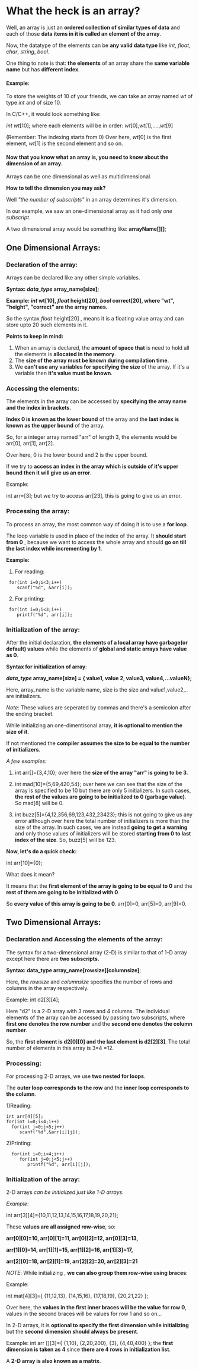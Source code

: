 # What the heck is an array?
   Well, an array is just an __ordered  collection of similar types of data__ and each of those __data items in it is called an element of the array__. 
   
   Now, the datatype of the elements can be __any valid data type__ like _int_, _float_, _char_, _string_, _bool_.
   
   One thing to note is that: __the elements__ of an array share the __same variable name__ but has __different index__.
         
   #### Example:
   To store the weights of 10 of your friends, we can take an array named _wt_ of type _int_ and of size 10.
   
   In C/C++, it would look something like:
   
   _int wt_[10];  where each elements will be in order: _wt_[0],_wt_[1],....,_wt_[9]
   
   (Remember: The indexing starts from 0)
        Over here, _wt_[0] is the first element, _wt_[1] is the second element and so on.
    
  #### Now that you know what an array is, you need to know about the dimension of an array. 
    
  
  Arrays can be one dimensional as well as multidimensional. 
  
  __How to tell the dimension you may ask?__ 
  
  Well _"the number of subscripts"_ in an array determines it's dimension.
    
  In our example, we saw an one-dimensional array as it had only _one subscript_.
  
  A two dimensional array would be something like: __arrayName[][]__;
    
    
## One Dimensional Arrays:
   ### Declaration of the array:
   Arrays can be declared like any other simple variables.
   
   __Syntax: _data_type_   array_name[size];__ 
   
   __Example: _int_ wt[10], _float_ height[20], _bool_ correct[20], where "wt", "height", "correct" are the array names.__ 
   
   So the syntax _float_ height[20] , means it is a floating value array and can store upto 20 such elements in it.
  
   __Points to keep in mind:__
   
   1) When an array is declared, the __amount of space that__ is need to hold all the elements is __allocated in the memory__.
   2) The __size of the array must be known during compilation time__.
   3) We __can't use any variables for specifying the size__ of the array. If it's a variable then __it's value must be known__.
  ### Accessing the elements:
  The elements in the array can be accessed by __specifying the array name and the index in brackets__. 
  
  __Index 0 is known as the lower bound__ of the array and the __last index is known as the upper bound__ of the array.
  
  So, for a integer array named "arr" of length 3, the elements would be arr[0], arr[1], arr[2]. 
  
  Over here, 0 is the lower bound and 2 is the upper bound.
  
  If we try to __access an index in the array which is outside of it's upper bound then it will give us an error__.
  
  Example:
  
  int arr=[3]; but we try to access arr[23], this is going to give us an error.
  
  ### Processing the array:
  To process an array, the most common way of doing it is to use a __for loop__.
  
  The loop variable is used in place of the index of the array. It __should start from 0__ , because we want to access the whole array and should __go on till the last index while incrementing by 1__.
  
   __Example:__
   1) For reading:
   
     for(int i=0;i<3;i++)
        scanf("%d", &arr[i]);
   2) For printing:
   
     for(int i=0;i<3;i++)
        printf("%d", arr[i]);
  ### Initialization of the array:
  After the initial declaration, __the elements of a local array have garbage(or default) values__ while the elements of __global and static arrays have value as 0__.
  
  __Syntax for initialization of array__: 
  
  ___data_type_   array_name[size] = { value1, value 2, value3, value4,...valueN};__
  
  Here, array_name is the variable name, size is the size and value1,value2,.. are initializers.
  
  _Note_: These values are seperated by commas and there's a semicolon after the ending bracket.
 
   While initializing an one-dimentisonal array, __it is optional to mention the size of it__.
   
   If not mentioned the __compiler assumes the size to be equal to the number of initializers__.
   
   _A few examples:_
   1) int arr[]={3,4,10}; over here the __size of the array "arr" is going to be 3__.

   2) int mad[10]={5,69,420,54}; over here we can see that the size of the array is specified to be 10 but there are only 5 initializers. In such cases, __the rest of the values are going to be initialized to 0 (garbage value)__. So mad[8] will be 0.
   
   3) int buzz[5]={4,12,356,69,123,432,23423}; this is not going to give us any error although over here the total number of initializers is more than the size of the array. In such cases, we are instead __going to get a warning__ and only those values of initializers will be stored __starting from 0 to last index of the size__. So, buzz[5] will be 123.
   
   __Now, let's do a quick check:__
   
   int arr[10]={0};
   
   What does it mean? 
   
   It means that the __first element of the array is going to be equal to 0__ and the __rest of them are going to be initialized with 0__. 
   
   So __every value of this array is going to be 0__. arr[0]=0, arr[5]=0, arr[9]=0.
  
## Two Dimensional Arrays:
   ### Declaration and Accessing the elements of the array:
   The syntax for a two-dimensional array (2-D) is similar to that of 1-D array except here there are __two subscripts.__
  
  __Syntax: data_type  array_name[rowsize][columnsize]__;
  
  Here, the _rowsize_ and _columnsize_ specifies the number of rows and columns in the array respectively.
  
  Example:  int d2[3][4];
  
  Here "d2" is a 2-D array with 3 rows and 4 columns. The individual elements of the array can be accessed by passing two subscripts, where __first one denotes the row number__ and the __second one denotes the column number__. 
  
  So, the __first element is d2[0][0] and the last element is d2[2][3]__.  The total number of elements in this array is 3*4 =12.
  
  ### Processing:
  For processing 2-D arrays, we use __two nested for loops__.  
  
  The __outer loop corresponds to the row__ and the __inner loop corresponds to the column__.
  
  1)Reading:
    
    int arr[4][5];
    for(int i=0;i<4;i++)
      for(int j=0;j<5;j++)
         scanf("%d",&arr[i][j]);
  2)Printing:
   
      for(int i=0;i<4;i++)
         for(int j=0;j<5;j++)
            printf("%d", arr[i][j]);
            
  ### Initialization of the array:
  2-D arrays _can be initialized just like 1-D arrays_. 
  
  _Example_:
  
  int arr[3][4]={10,11,12,13,14,15,16,17,18,19,20,21};
  
  These __values are all assigned row-wise__, so:
  
  __arr[0][0]=10, arr[0][1]=11, arr[0][2]=12, arr[0][3]=13,__
  
  __arr[1][0]=14, arr[1][1]=15, arr[1][2]=16, arr[1][3]=17,__
  
  __arr[2][0]=18, arr[2][1]=19, arr[2][2]=20, arr[2][3]=21__
  
  
  _NOTE_: While initializing , __we can also group them row-wise using braces__:
  
  Example:
  
  int mat[4][3]={ 
               {11,12,13},
               {14,15,16},
               {17,18,19},
               {20,21,22}   };
   
  Over here, the __values in the first inner braces will be the value for row 0__, values in the second braces will be values for row 1 and so on...
   
  In 2-D arrays, it is __optional to specify the first dimension while initializing__ but the __second dimension should always be present__.
  
  Example: int arr [][3]={ {1,10}, {2,20,200}, {3}, {4,40,400} }; the __first dimension is taken as 4__ since __there are 4 rows in initialization list__.
   
  A __2-D array is also known as a matrix__. 
  
